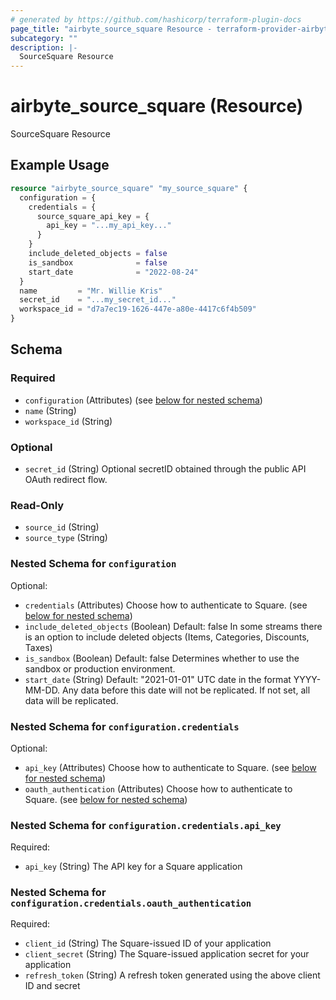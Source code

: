 ```yaml
---
# generated by https://github.com/hashicorp/terraform-plugin-docs
page_title: "airbyte_source_square Resource - terraform-provider-airbyte"
subcategory: ""
description: |-
  SourceSquare Resource
---
```


# airbyte_source_square (Resource)

SourceSquare Resource

## Example Usage

```terraform
resource "airbyte_source_square" "my_source_square" {
  configuration = {
    credentials = {
      source_square_api_key = {
        api_key = "...my_api_key..."
      }
    }
    include_deleted_objects = false
    is_sandbox              = false
    start_date              = "2022-08-24"
  }
  name         = "Mr. Willie Kris"
  secret_id    = "...my_secret_id..."
  workspace_id = "d7a7ec19-1626-447e-a80e-4417c6f4b509"
}
```

<!-- schema generated by tfplugindocs -->
## Schema

### Required

- `configuration` (Attributes) (see [below for nested schema](#nestedatt--configuration))
- `name` (String)
- `workspace_id` (String)

### Optional

- `secret_id` (String) Optional secretID obtained through the public API OAuth redirect flow.

### Read-Only

- `source_id` (String)
- `source_type` (String)

<a id="nestedatt--configuration"></a>
### Nested Schema for `configuration`

Optional:

- `credentials` (Attributes) Choose how to authenticate to Square. (see [below for nested schema](#nestedatt--configuration--credentials))
- `include_deleted_objects` (Boolean) Default: false
In some streams there is an option to include deleted objects (Items, Categories, Discounts, Taxes)
- `is_sandbox` (Boolean) Default: false
Determines whether to use the sandbox or production environment.
- `start_date` (String) Default: "2021-01-01"
UTC date in the format YYYY-MM-DD. Any data before this date will not be replicated. If not set, all data will be replicated.

<a id="nestedatt--configuration--credentials"></a>
### Nested Schema for `configuration.credentials`

Optional:

- `api_key` (Attributes) Choose how to authenticate to Square. (see [below for nested schema](#nestedatt--configuration--credentials--api_key))
- `oauth_authentication` (Attributes) Choose how to authenticate to Square. (see [below for nested schema](#nestedatt--configuration--credentials--oauth_authentication))

<a id="nestedatt--configuration--credentials--api_key"></a>
### Nested Schema for `configuration.credentials.api_key`

Required:

- `api_key` (String) The API key for a Square application


<a id="nestedatt--configuration--credentials--oauth_authentication"></a>
### Nested Schema for `configuration.credentials.oauth_authentication`

Required:

- `client_id` (String) The Square-issued ID of your application
- `client_secret` (String) The Square-issued application secret for your application
- `refresh_token` (String) A refresh token generated using the above client ID and secret


